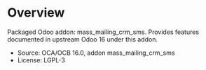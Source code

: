 # Overview

Packaged Odoo addon: mass_mailing_crm_sms. Provides features documented in upstream Odoo 16 under this addon.

- Source: OCA/OCB 16.0, addon mass_mailing_crm_sms
- License: LGPL-3
